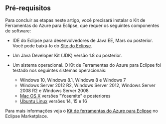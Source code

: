 ## <a name="prerequisites"></a>Pré-requisitos
Para concluir as etapas neste artigo, você precisará instalar o Kit de Ferramentas do Azure para Eclipse, que requer os seguintes componentes de software:

* IDE do Eclipse para desenvolvedores de Java EE, Mars ou posterior. Você pode baixá-lo do [Site do Eclipse](http://www.eclipse.org/downloads/).
* Um Java Developer Kit (JDK) versão 1.8 ou posterior.
* Um sistema operacional. O Kit de Ferramentas do Azure para Eclipse foi testado nos seguintes sistemas operacionais:
  
  * Windows 10, Windows 8.1, Windows 8 e Windows 7
  * Windows Server 2012 R2, Windows Server 2012, Windows Server 2008 R2 e Windows Server 2008
  * [Mac OS X](http://www.apple.com/osx) versões "Yosemite" e posteriores
  * [Ubuntu Linux](http://www.ubuntu.com) versões 14, 15 e 16

Para mais informações veja o [Kit de ferramentas do Azure para Eclipse](http://marketplace.eclipse.org/content/azure-toolkit-eclipse) no Eclipse Marketplace.

<!--
> [!IMPORTANT]
> If you are using the Azure Toolkit for Eclipse on Windows, the toolkit requires installing the Azure SDK 2.9.6 or later in order to use the Azure emulator. You have two options for installing the Azure SDK:
> 
> * You can download and install the Azure SDK by using the [Web Platform Installer (WebPI)](http://go.microsoft.com/fwlink/?LinkID=252838).
> * If you do not have the Azure SDK installed when you create your first Azure deployment project, you will be prompted to automatically download install the requisite version of the Azure SDK.
> 
> Note that the Azure SDK is required on Windows only.
> 
> 
-->
